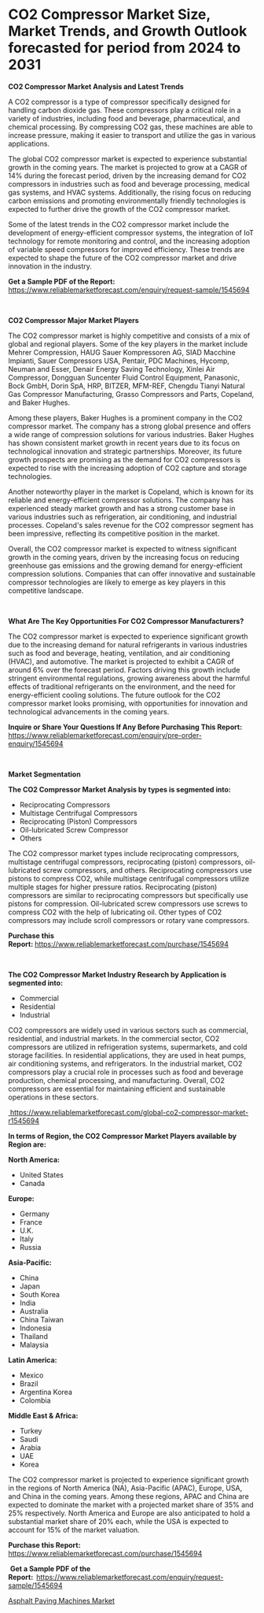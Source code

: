 <p><h1>CO2 Compressor Market Size, Market Trends, and Growth Outlook forecasted for period from 2024 to 2031</h1></p><p><strong>CO2 Compressor Market Analysis and Latest Trends</strong></p>
<p><p>A CO2 compressor is a type of compressor specifically designed for handling carbon dioxide gas. These compressors play a critical role in a variety of industries, including food and beverage, pharmaceutical, and chemical processing. By compressing CO2 gas, these machines are able to increase pressure, making it easier to transport and utilize the gas in various applications.</p><p>The global CO2 compressor market is expected to experience substantial growth in the coming years. The market is projected to grow at a CAGR of 14% during the forecast period, driven by the increasing demand for CO2 compressors in industries such as food and beverage processing, medical gas systems, and HVAC systems. Additionally, the rising focus on reducing carbon emissions and promoting environmentally friendly technologies is expected to further drive the growth of the CO2 compressor market.</p><p>Some of the latest trends in the CO2 compressor market include the development of energy-efficient compressor systems, the integration of IoT technology for remote monitoring and control, and the increasing adoption of variable speed compressors for improved efficiency. These trends are expected to shape the future of the CO2 compressor market and drive innovation in the industry.</p></p>
<p><strong>Get a Sample PDF of the Report:&nbsp;</strong> <a href="https://www.reliablemarketforecast.com/enquiry/request-sample/1545694">https://www.reliablemarketforecast.com/enquiry/request-sample/1545694</a></p>
<p>&nbsp;</p>
<p><strong>CO2 Compressor Major Market Players</strong></p>
<p><p>The CO2 compressor market is highly competitive and consists of a mix of global and regional players. Some of the key players in the market include Mehrer Compression, HAUG Sauer Kompressoren AG, SIAD Macchine Impianti, Sauer Compressors USA, Pentair, PDC Machines, Hycomp, Neuman and Esser, Denair Energy Saving Technology, Xinlei Air Compressor, Dongguan Suncenter Fluid Control Equipment, Panasonic, Bock GmbH, Dorin SpA, HRP, BITZER, MFM-REF, Chengdu Tianyi Natural Gas Compressor Manufacturing, Grasso Compressors and Parts, Copeland, and Baker Hughes.</p><p>Among these players, Baker Hughes is a prominent company in the CO2 compressor market. The company has a strong global presence and offers a wide range of compression solutions for various industries. Baker Hughes has shown consistent market growth in recent years due to its focus on technological innovation and strategic partnerships. Moreover, its future growth prospects are promising as the demand for CO2 compressors is expected to rise with the increasing adoption of CO2 capture and storage technologies.</p><p>Another noteworthy player in the market is Copeland, which is known for its reliable and energy-efficient compressor solutions. The company has experienced steady market growth and has a strong customer base in various industries such as refrigeration, air conditioning, and industrial processes. Copeland's sales revenue for the CO2 compressor segment has been impressive, reflecting its competitive position in the market.</p><p>Overall, the CO2 compressor market is expected to witness significant growth in the coming years, driven by the increasing focus on reducing greenhouse gas emissions and the growing demand for energy-efficient compression solutions. Companies that can offer innovative and sustainable compressor technologies are likely to emerge as key players in this competitive landscape.</p></p>
<p>&nbsp;</p>
<p><strong>What Are The Key Opportunities For CO2 Compressor Manufacturers?</strong></p>
<p><p>The CO2 compressor market is expected to experience significant growth due to the increasing demand for natural refrigerants in various industries such as food and beverage, heating, ventilation, and air conditioning (HVAC), and automotive. The market is projected to exhibit a CAGR of around 6% over the forecast period. Factors driving this growth include stringent environmental regulations, growing awareness about the harmful effects of traditional refrigerants on the environment, and the need for energy-efficient cooling solutions. The future outlook for the CO2 compressor market looks promising, with opportunities for innovation and technological advancements in the coming years.</p></p>
<p><strong>Inquire or Share Your Questions If Any Before Purchasing This Report:</strong> <a href="https://www.reliablemarketforecast.com/enquiry/pre-order-enquiry/1545694">https://www.reliablemarketforecast.com/enquiry/pre-order-enquiry/1545694</a></p>
<p>&nbsp;</p>
<p><strong>Market Segmentation</strong></p>
<p><strong>The CO2 Compressor Market Analysis by types is segmented into:</strong></p>
<p><ul><li>Reciprocating Compressors</li><li>Multistage Centrifugal Compressors</li><li>Reciprocating (Piston) Compressors</li><li>Oil-lubricated Screw Compressor</li><li>Others</li></ul></p>
<p><p>The CO2 compressor market types include reciprocating compressors, multistage centrifugal compressors, reciprocating (piston) compressors, oil-lubricated screw compressors, and others. Reciprocating compressors use pistons to compress CO2, while multistage centrifugal compressors utilize multiple stages for higher pressure ratios. Reciprocating (piston) compressors are similar to reciprocating compressors but specifically use pistons for compression. Oil-lubricated screw compressors use screws to compress CO2 with the help of lubricating oil. Other types of CO2 compressors may include scroll compressors or rotary vane compressors.</p></p>
<p><strong>Purchase this Report:&nbsp;</strong><a href="https://www.reliablemarketforecast.com/purchase/1545694">https://www.reliablemarketforecast.com/purchase/1545694</a></p>
<p>&nbsp;</p>
<p><strong>The CO2 Compressor Market Industry Research by Application is segmented into:</strong></p>
<p><ul><li>Commercial</li><li>Residential</li><li>Industrial</li></ul></p>
<p><p>CO2 compressors are widely used in various sectors such as commercial, residential, and industrial markets. In the commercial sector, CO2 compressors are utilized in refrigeration systems, supermarkets, and cold storage facilities. In residential applications, they are used in heat pumps, air conditioning systems, and refrigerators. In the industrial market, CO2 compressors play a crucial role in processes such as food and beverage production, chemical processing, and manufacturing. Overall, CO2 compressors are essential for maintaining efficient and sustainable operations in these sectors.</p></p>
<p><a href="https://www.reliablemarketforecast.com/global-co2-compressor-market-r1545694">&nbsp;https://www.reliablemarketforecast.com/global-co2-compressor-market-r1545694</a></p>
<p><strong>In terms of Region, the CO2 Compressor Market Players available by Region are:</strong></p>
<p>
    <p> <strong> North America: </strong>
        <ul>
            <li>United States</li>
            <li>Canada</li>
        </ul>
        </p> 
    <p> <strong> Europe: </strong>
        <ul>
            <li>Germany</li>
            <li>France</li>
            <li>U.K.</li>
            <li>Italy</li>
            <li>Russia</li>
        </ul>
        </p> 
    <p> <strong> Asia-Pacific: </strong>
        <ul>
            <li>China</li>
            <li>Japan</li>
            <li>South Korea</li>
            <li>India</li>
            <li>Australia</li>
            <li>China Taiwan</li>
            <li>Indonesia</li>
            <li>Thailand</li>
            <li>Malaysia</li>
        </ul>
        </p> 
    <p> <strong> Latin America: </strong>
        <ul>
            <li>Mexico</li>
            <li>Brazil</li>
            <li>Argentina Korea</li>
            <li>Colombia</li>
        </ul>
        </p> 
    <p> <strong> Middle East & Africa: </strong>
        <ul>
            <li>Turkey</li>
            <li>Saudi</li>
            <li>Arabia</li>
            <li>UAE</li>
            <li>Korea</li>
        </ul>
    </p>
    </p>
<p><p>The CO2 compressor market is projected to experience significant growth in the regions of North America (NA), Asia-Pacific (APAC), Europe, USA, and China in the coming years. Among these regions, APAC and China are expected to dominate the market with a projected market share of 35% and 25% respectively. North America and Europe are also anticipated to hold a substantial market share of 20% each, while the USA is expected to account for 15% of the market valuation.</p></p>
<p><strong>Purchase this Report: </strong><a href="https://www.reliablemarketforecast.com/purchase/1545694">https://www.reliablemarketforecast.com/purchase/1545694</a></p>
<p>&nbsp;<strong>Get a Sample PDF of the Report:&nbsp;&nbsp;</strong><a href="https://www.reliablemarketforecast.com/enquiry/request-sample/1545694">https://www.reliablemarketforecast.com/enquiry/request-sample/1545694</a></p>
<p><strong></strong></p>
<p><p><a href="https://view.publitas.com/reportprime-1/asphalt-paving-machines-market-global-market-share-and-ranking-overall-sales-and-demand-forecast-2024-2031/">Asphalt Paving Machines Market</a></p></p>